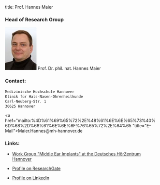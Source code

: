 title: Prof. Hannes Maier

### Head of Research Group

![Picture Hannes Maier](HMA.jpg) Prof. Dr. phil. nat. Hannes Maier

### Contact:

    Medizinische Hochschule Hannover
    Klinik für Hals-Nasen-Ohrenheilkunde
    Carl-Neuberg-Str. 1
    30625 Hannover

<a href="&#x6d;&#x61;&#x69;&#x6c;&#x74;&#x6f;&#x3a;%4D%61%69%65%72%2E%48%61%6E%6E%65%73%40%6D%68%2D%68%61%6E%6E%6F%76%65%72%2E%64%65 "title="&#x45;&#x2d;&#x4d;&#x61;&#x69;&#x6c;">&#x4d;&#x61;&#x69;&#x65;&#x72;&#x2e;&#x48;&#x61;&#x6e;&#x6e;&#x65;&#x73;&#x40;&#x6d;&#x68;&#x2d;&#x68;&#x61;&#x6e;&#x6e;&#x6f;&#x76;&#x65;&#x72;&#x2e;&#x64;&#x65;</a>


### Links:

- [Work Group "Middle Ear Implants" at the Deutsches HörZentrum Hannover](http://www.hoerzentrum-hannover.de/index.php?id=20 "DHZ")

- [Profile on ResearchGate](http://www.researchgate.net/profile/Hannes_Maier "Profil on ResearchGate")

- [Profile on Linkedin](https://linkedin.com/pub/hannes-maier/2/163/92 "Profile on LinkedIn")
